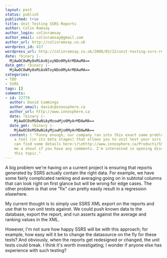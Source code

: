 ```yaml
---
layout: post
status: publish
published: true
title: Unit Testing SSRS Reports
author: Colin Ramsay
author_login: colinramsay
author_email: colinramsay@gmail.com
author_url: http://colinramsay.co.uk
wordpress_id: 417
wordpress_url: http://colinramsay.co.uk/2008/03/12/unit-testing-ssrs-reports/
date: !binary |-
  MjAwOC0wMy0xMiAxNjoyNDo0MyArMDAwMA==
date_gmt: !binary |-
  MjAwOC0wMy0xMiAxNToyNDo0MyArMDAwMA==
categories:
- TDD
- SSRS
tags: []
comments:
- id: 22770
  author: David Cummings
  author_email: davidc@innosphere.ca
  author_url: http://www.innosphere.ca
  date: !binary |-
    MjAwOC0xMS0wNiAyMzowMjo0MyArMDAwMA==
  date_gmt: !binary |-
    MjAwOC0xMS0wNiAyMjowMjo0MyArMDAwMA==
  content: ! "Funny enough, our company ran into this exact same problem.\r\nWe developed
    a tool (in its beta stages) that allows you to unit test your ssrs reports.\r\n\r\nYou
    can find some details here:\r\nhttp://www.innosphere.ca/Products/SSRSUnitTestingSuiteInformationRequest/tabid/107/Default.aspx\r\n\r\nGive
    me a shout if you have any comments. I'm interested in opening discussions on
    this topic."
---
```

<p>A big problem we're having on a current project is ensuring that reports generated by SSRS actually contain the right data. For example, we have some fairly complicated ranking and averaging going on in subtotal columns that can look right on first glance but will be wrong for edge cases. The other problem is that one "fix" can pretty easily result in a regression elsewhere.</p>
<p>My current thought is to simply use SSRS XML export on the reports and use that to run unit tests against. We could push known data to the database, export the report, and run asserts against the average and ranking values in the XML.</p>
<p>However, I'm not sure how happy SSRS will be with this approach; for example, how easy will it be to change the datasource on the fly for these tests? And obviously, when the reports get redesigned or changed, the unit tests could break. I think it's worth investigating; I wonder if anyone else has experience with such testing?</p>
